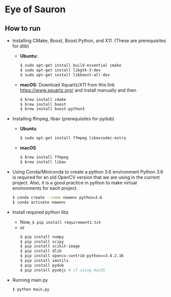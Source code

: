# Eye of Sauron
## How to run
- Installing CMake, Boost, Boost.Python, and X11. (These are prerequisites for dlib)
  - **Ubuntu:**
    ```bash
    $ sudo apt-get install build-essential cmake
    $ sudo apt-get install libgtk-3-dev
    $ sudo apt-get install libboost-all-dev
    ```
  - **macOS:** Download Xquartz/X11 from this link https://www.xquartz.org/ and install manually and then
    ```bash
    $ brew install cmake
    $ brew install boost
    $ brew install boost-python3
    ```

- Installing ffmpeg, libav (prerequisites for pydub)
  - **Ubuntu**
    ```bash
    $ sudo apt-get install ffmpeg libavcodec-extra
    ```
  - **macOS**
    ```bash
    $ brew install ffmpeg
    $ brew install libav
    ```

- Using Conda/Miniconda to create a python 3.6 environment
  Python 3.6 is required for an old OpenCV version that we are using in the current project. Also, it is a good practice in python to make virtual environments for each project.
  ```bash
  $ conda create --name newenv python=3.6
  $ conda activate newenv
  ```

- Install required python libs
  - Now, `$ pip install requirements.txt`
  - or  
    ```bash
    $ pip install numpy
    $ pip install scipy
    $ pip install scikit-image
    $ pip install dlib
    $ pip install opencv-contrib-python==3.4.2.16
    $ pip install imutils
    $ pip install pydub
    $ pip install pyobjc # if using macOS
    ```

- Running main.py
  ``` bash
  $ python main.py
  ```
